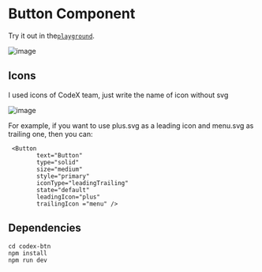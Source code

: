 # Button Component

Try it out in the[`playground`]([[https://github.com/sveltejs/kit/tree/master/packages/create-svelte](https://codesandbox.io/p/github/shahzodsharifov/codex-btn/main?layout=%257B%2522sidebarPanel%2522%253A%2522GIT%2522%252C%2522rootPanelGroup%2522%253A%257B%2522direction%2522%253A%2522horizontal%2522%252C%2522contentType%2522%253A%2522UNKNOWN%2522%252C%2522type%2522%253A%2522PANEL_GROUP%2522%252C%2522id%2522%253A%2522ROOT_LAYOUT%2522%252C%2522panels%2522%253A%255B%257B%2522type%2522%253A%2522PANEL_GROUP%2522%252C%2522contentType%2522%253A%2522UNKNOWN%2522%252C%2522direction%2522%253A%2522vertical%2522%252C%2522id%2522%253A%2522cln52dt5i00073n6hjpankl4e%2522%252C%2522sizes%2522%253A%255B70%252C30%255D%252C%2522panels%2522%253A%255B%257B%2522type%2522%253A%2522PANEL_GROUP%2522%252C%2522contentType%2522%253A%2522EDITOR%2522%252C%2522direction%2522%253A%2522horizontal%2522%252C%2522id%2522%253A%2522EDITOR%2522%252C%2522panels%2522%253A%255B%257B%2522type%2522%253A%2522PANEL%2522%252C%2522contentType%2522%253A%2522EDITOR%2522%252C%2522id%2522%253A%2522cln52dt5i00033n6h7pjwn6bc%2522%257D%255D%252C%2522sizes%2522%253A%255B100%255D%257D%252C%257B%2522type%2522%253A%2522PANEL_GROUP%2522%252C%2522contentType%2522%253A%2522SHELLS%2522%252C%2522direction%2522%253A%2522horizontal%2522%252C%2522id%2522%253A%2522SHELLS%2522%252C%2522panels%2522%253A%255B%257B%2522type%2522%253A%2522PANEL%2522%252C%2522contentType%2522%253A%2522SHELLS%2522%252C%2522id%2522%253A%2522cln52dt5i00053n6ha9mwhkj0%2522%257D%255D%252C%2522sizes%2522%253A%255B100%255D%257D%255D%257D%252C%257B%2522type%2522%253A%2522PANEL_GROUP%2522%252C%2522contentType%2522%253A%2522DEVTOOLS%2522%252C%2522direction%2522%253A%2522vertical%2522%252C%2522id%2522%253A%2522DEVTOOLS%2522%252C%2522panels%2522%253A%255B%257B%2522type%2522%253A%2522PANEL%2522%252C%2522contentType%2522%253A%2522DEVTOOLS%2522%252C%2522id%2522%253A%2522cln52dt5i00063n6hn7qz1god%2522%257D%255D%252C%2522sizes%2522%253A%255B100%255D%257D%255D%252C%2522sizes%2522%253A%255B50%252C50%255D%257D%252C%2522tabbedPanels%2522%253A%257B%2522cln52dt5i00033n6h7pjwn6bc%2522%253A%257B%2522id%2522%253A%2522cln52dt5i00033n6h7pjwn6bc%2522%252C%2522tabs%2522%253A%255B%257B%2522id%2522%253A%2522cln52dt5i00023n6hbxf1bhk7%2522%252C%2522mode%2522%253A%2522permanent%2522%252C%2522type%2522%253A%2522FILE%2522%252C%2522filepath%2522%253A%2522%252FREADME.md%2522%252C%2522state%2522%253A%2522IDLE%2522%257D%252C%257B%2522type%2522%253A%2522FILE%2522%252C%2522filepath%2522%253A%2522%252Fsrc%252Froutes%252F%252Bpage.svelte%2522%252C%2522id%2522%253A%2522cln52eljz00cz3n6hyy194haj%2522%252C%2522mode%2522%253A%2522permanent%2522%252C%2522state%2522%253A%2522IDLE%2522%257D%255D%252C%2522activeTabId%2522%253A%2522cln52eljz00cz3n6hyy194haj%2522%257D%252C%2522cln52dt5i00063n6hn7qz1god%2522%253A%257B%2522id%2522%253A%2522cln52dt5i00063n6hn7qz1god%2522%252C%2522activeTabId%2522%253A%2522cln52e1pu00803n6hrsgz0v2e%2522%252C%2522tabs%2522%253A%255B%257B%2522type%2522%253A%2522TASK_PORT%2522%252C%2522taskId%2522%253A%2522dev%2522%252C%2522port%2522%253A5173%252C%2522id%2522%253A%2522cln52e1pu00803n6hrsgz0v2e%2522%252C%2522mode%2522%253A%2522permanent%2522%252C%2522path%2522%253A%2522%252F%2522%257D%255D%257D%252C%2522cln52dt5i00053n6ha9mwhkj0%2522%253A%257B%2522id%2522%253A%2522cln52dt5i00053n6ha9mwhkj0%2522%252C%2522tabs%2522%253A%255B%257B%2522id%2522%253A%2522cln52dt5i00043n6h1rf5jq5e%2522%252C%2522mode%2522%253A%2522permanent%2522%252C%2522type%2522%253A%2522TERMINAL%2522%252C%2522shellId%2522%253A%2522cln52du4u002ue3g0ce4r0s52%2522%257D%252C%257B%2522type%2522%253A%2522TASK_LOG%2522%252C%2522taskId%2522%253A%2522dev%2522%252C%2522id%2522%253A%2522cln52dyru006n3n6hk72bh7ep%2522%252C%2522mode%2522%253A%2522permanent%2522%257D%255D%252C%2522activeTabId%2522%253A%2522cln52dyru006n3n6hk72bh7ep%2522%257D%257D%252C%2522showDevtools%2522%253Atrue%252C%2522showShells%2522%253Atrue%252C%2522showSidebar%2522%253Atrue%252C%2522sidebarPanelSize%2522%253A15%257D)https://codesandbox.io/p/github/shahzodsharifov/codex-btn/main?layout=%257B%2522sidebarPanel%2522%253A%2522GIT%2522%252C%2522rootPanelGroup%2522%253A%257B%2522direction%2522%253A%2522horizontal%2522%252C%2522contentType%2522%253A%2522UNKNOWN%2522%252C%2522type%2522%253A%2522PANEL_GROUP%2522%252C%2522id%2522%253A%2522ROOT_LAYOUT%2522%252C%2522panels%2522%253A%255B%257B%2522type%2522%253A%2522PANEL_GROUP%2522%252C%2522contentType%2522%253A%2522UNKNOWN%2522%252C%2522direction%2522%253A%2522vertical%2522%252C%2522id%2522%253A%2522cln52dt5i00073n6hjpankl4e%2522%252C%2522sizes%2522%253A%255B70%252C30%255D%252C%2522panels%2522%253A%255B%257B%2522type%2522%253A%2522PANEL_GROUP%2522%252C%2522contentType%2522%253A%2522EDITOR%2522%252C%2522direction%2522%253A%2522horizontal%2522%252C%2522id%2522%253A%2522EDITOR%2522%252C%2522panels%2522%253A%255B%257B%2522type%2522%253A%2522PANEL%2522%252C%2522contentType%2522%253A%2522EDITOR%2522%252C%2522id%2522%253A%2522cln52dt5i00033n6h7pjwn6bc%2522%257D%255D%252C%2522sizes%2522%253A%255B100%255D%257D%252C%257B%2522type%2522%253A%2522PANEL_GROUP%2522%252C%2522contentType%2522%253A%2522SHELLS%2522%252C%2522direction%2522%253A%2522horizontal%2522%252C%2522id%2522%253A%2522SHELLS%2522%252C%2522panels%2522%253A%255B%257B%2522type%2522%253A%2522PANEL%2522%252C%2522contentType%2522%253A%2522SHELLS%2522%252C%2522id%2522%253A%2522cln52dt5i00053n6ha9mwhkj0%2522%257D%255D%252C%2522sizes%2522%253A%255B100%255D%257D%255D%257D%252C%257B%2522type%2522%253A%2522PANEL_GROUP%2522%252C%2522contentType%2522%253A%2522DEVTOOLS%2522%252C%2522direction%2522%253A%2522vertical%2522%252C%2522id%2522%253A%2522DEVTOOLS%2522%252C%2522panels%2522%253A%255B%257B%2522type%2522%253A%2522PANEL%2522%252C%2522contentType%2522%253A%2522DEVTOOLS%2522%252C%2522id%2522%253A%2522cln52dt5i00063n6hn7qz1god%2522%257D%255D%252C%2522sizes%2522%253A%255B100%255D%257D%255D%252C%2522sizes%2522%253A%255B50%252C50%255D%257D%252C%2522tabbedPanels%2522%253A%257B%2522cln52dt5i00033n6h7pjwn6bc%2522%253A%257B%2522id%2522%253A%2522cln52dt5i00033n6h7pjwn6bc%2522%252C%2522tabs%2522%253A%255B%257B%2522id%2522%253A%2522cln52dt5i00023n6hbxf1bhk7%2522%252C%2522mode%2522%253A%2522permanent%2522%252C%2522type%2522%253A%2522FILE%2522%252C%2522filepath%2522%253A%2522%252FREADME.md%2522%252C%2522state%2522%253A%2522IDLE%2522%257D%252C%257B%2522type%2522%253A%2522FILE%2522%252C%2522filepath%2522%253A%2522%252Fsrc%252Froutes%252F%252Bpage.svelte%2522%252C%2522id%2522%253A%2522cln52eljz00cz3n6hyy194haj%2522%252C%2522mode%2522%253A%2522permanent%2522%252C%2522state%2522%253A%2522IDLE%2522%257D%255D%252C%2522activeTabId%2522%253A%2522cln52eljz00cz3n6hyy194haj%2522%257D%252C%2522cln52dt5i00063n6hn7qz1god%2522%253A%257B%2522id%2522%253A%2522cln52dt5i00063n6hn7qz1god%2522%252C%2522activeTabId%2522%253A%2522cln52e1pu00803n6hrsgz0v2e%2522%252C%2522tabs%2522%253A%255B%257B%2522type%2522%253A%2522TASK_PORT%2522%252C%2522taskId%2522%253A%2522dev%2522%252C%2522port%2522%253A5173%252C%2522id%2522%253A%2522cln52e1pu00803n6hrsgz0v2e%2522%252C%2522mode%2522%253A%2522permanent%2522%252C%2522path%2522%253A%2522%252F%2522%257D%255D%257D%252C%2522cln52dt5i00053n6ha9mwhkj0%2522%253A%257B%2522id%2522%253A%2522cln52dt5i00053n6ha9mwhkj0%2522%252C%2522tabs%2522%253A%255B%257B%2522id%2522%253A%2522cln52dt5i00043n6h1rf5jq5e%2522%252C%2522mode%2522%253A%2522permanent%2522%252C%2522type%2522%253A%2522TERMINAL%2522%252C%2522shellId%2522%253A%2522cln52du4u002ue3g0ce4r0s52%2522%257D%252C%257B%2522type%2522%253A%2522TASK_LOG%2522%252C%2522taskId%2522%253A%2522dev%2522%252C%2522id%2522%253A%2522cln52dyru006n3n6hk72bh7ep%2522%252C%2522mode%2522%253A%2522permanent%2522%257D%255D%252C%2522activeTabId%2522%253A%2522cln52dyru006n3n6hk72bh7ep%2522%257D%257D%252C%2522showDevtools%2522%253Atrue%252C%2522showShells%2522%253Atrue%252C%2522showSidebar%2522%253Atrue%252C%2522sidebarPanelSize%2522%253A15%257D](https://codesandbox.io/p/github/shahzodsharifov/codex-btn/main?layout=%257B%2522sidebarPanel%2522%253A%2522EXPLORER%2522%252C%2522rootPanelGroup%2522%253A%257B%2522direction%2522%253A%2522horizontal%2522%252C%2522contentType%2522%253A%2522UNKNOWN%2522%252C%2522type%2522%253A%2522PANEL_GROUP%2522%252C%2522id%2522%253A%2522ROOT_LAYOUT%2522%252C%2522panels%2522%253A%255B%257B%2522type%2522%253A%2522PANEL_GROUP%2522%252C%2522contentType%2522%253A%2522UNKNOWN%2522%252C%2522direction%2522%253A%2522vertical%2522%252C%2522id%2522%253A%2522cln52dt5i00073n6hjpankl4e%2522%252C%2522sizes%2522%253A%255B70%252C30%255D%252C%2522panels%2522%253A%255B%257B%2522type%2522%253A%2522PANEL_GROUP%2522%252C%2522contentType%2522%253A%2522EDITOR%2522%252C%2522direction%2522%253A%2522horizontal%2522%252C%2522id%2522%253A%2522EDITOR%2522%252C%2522panels%2522%253A%255B%257B%2522type%2522%253A%2522PANEL%2522%252C%2522contentType%2522%253A%2522EDITOR%2522%252C%2522id%2522%253A%2522cln52dt5i00033n6h7pjwn6bc%2522%257D%255D%252C%2522sizes%2522%253A%255B100%255D%257D%252C%257B%2522type%2522%253A%2522PANEL_GROUP%2522%252C%2522contentType%2522%253A%2522SHELLS%2522%252C%2522direction%2522%253A%2522horizontal%2522%252C%2522id%2522%253A%2522SHELLS%2522%252C%2522panels%2522%253A%255B%257B%2522type%2522%253A%2522PANEL%2522%252C%2522contentType%2522%253A%2522SHELLS%2522%252C%2522id%2522%253A%2522cln52dt5i00053n6ha9mwhkj0%2522%257D%255D%252C%2522sizes%2522%253A%255B100%255D%257D%255D%257D%252C%257B%2522type%2522%253A%2522PANEL_GROUP%2522%252C%2522contentType%2522%253A%2522DEVTOOLS%2522%252C%2522direction%2522%253A%2522vertical%2522%252C%2522id%2522%253A%2522DEVTOOLS%2522%252C%2522panels%2522%253A%255B%257B%2522type%2522%253A%2522PANEL%2522%252C%2522contentType%2522%253A%2522DEVTOOLS%2522%252C%2522id%2522%253A%2522cln52dt5i00063n6hn7qz1god%2522%257D%255D%252C%2522sizes%2522%253A%255B100%255D%257D%255D%252C%2522sizes%2522%253A%255B29.37979660347571%252C70.62020339652429%255D%257D%252C%2522tabbedPanels%2522%253A%257B%2522cln52dt5i00033n6h7pjwn6bc%2522%253A%257B%2522id%2522%253A%2522cln52dt5i00033n6h7pjwn6bc%2522%252C%2522activeTabId%2522%253A%2522cln9872ur006m3n6hy4ukmz6a%2522%252C%2522tabs%2522%253A%255B%257B%2522type%2522%253A%2522FILE%2522%252C%2522filepath%2522%253A%2522%252Fsrc%252Froutes%252F%252Bpage.svelte%2522%252C%2522id%2522%253A%2522cln9872ur006m3n6hy4ukmz6a%2522%252C%2522mode%2522%253A%2522temporary%2522%252C%2522state%2522%253A%2522IDLE%2522%257D%255D%257D%252C%2522cln52dt5i00063n6hn7qz1god%2522%253A%257B%2522id%2522%253A%2522cln52dt5i00063n6hn7qz1god%2522%252C%2522activeTabId%2522%253A%2522cln52e1pu00803n6hrsgz0v2e%2522%252C%2522tabs%2522%253A%255B%257B%2522type%2522%253A%2522TASK_PORT%2522%252C%2522taskId%2522%253A%2522dev%2522%252C%2522port%2522%253A5173%252C%2522id%2522%253A%2522cln52e1pu00803n6hrsgz0v2e%2522%252C%2522mode%2522%253A%2522permanent%2522%252C%2522path%2522%253A%2522%252F%2522%257D%255D%257D%252C%2522cln52dt5i00053n6ha9mwhkj0%2522%253A%257B%2522id%2522%253A%2522cln52dt5i00053n6ha9mwhkj0%2522%252C%2522tabs%2522%253A%255B%257B%2522id%2522%253A%2522cln52dt5i00043n6h1rf5jq5e%2522%252C%2522mode%2522%253A%2522permanent%2522%252C%2522type%2522%253A%2522TERMINAL%2522%252C%2522shellId%2522%253A%2522cln52du4u002ue3g0ce4r0s52%2522%257D%252C%257B%2522type%2522%253A%2522TASK_LOG%2522%252C%2522taskId%2522%253A%2522dev%2522%252C%2522id%2522%253A%2522cln52dyru006n3n6hk72bh7ep%2522%252C%2522mode%2522%253A%2522permanent%2522%257D%255D%252C%2522activeTabId%2522%253A%2522cln52dyru006n3n6hk72bh7ep%2522%257D%257D%252C%2522showDevtools%2522%253Atrue%252C%2522showShells%2522%253Atrue%252C%2522showSidebar%2522%253Atrue%252C%2522sidebarPanelSize%2522%253A15%257D)https://codesandbox.io/p/github/shahzodsharifov/codex-btn/main?layout=%257B%2522sidebarPanel%2522%253A%2522EXPLORER%2522%252C%2522rootPanelGroup%2522%253A%257B%2522direction%2522%253A%2522horizontal%2522%252C%2522contentType%2522%253A%2522UNKNOWN%2522%252C%2522type%2522%253A%2522PANEL_GROUP%2522%252C%2522id%2522%253A%2522ROOT_LAYOUT%2522%252C%2522panels%2522%253A%255B%257B%2522type%2522%253A%2522PANEL_GROUP%2522%252C%2522contentType%2522%253A%2522UNKNOWN%2522%252C%2522direction%2522%253A%2522vertical%2522%252C%2522id%2522%253A%2522cln52dt5i00073n6hjpankl4e%2522%252C%2522sizes%2522%253A%255B70%252C30%255D%252C%2522panels%2522%253A%255B%257B%2522type%2522%253A%2522PANEL_GROUP%2522%252C%2522contentType%2522%253A%2522EDITOR%2522%252C%2522direction%2522%253A%2522horizontal%2522%252C%2522id%2522%253A%2522EDITOR%2522%252C%2522panels%2522%253A%255B%257B%2522type%2522%253A%2522PANEL%2522%252C%2522contentType%2522%253A%2522EDITOR%2522%252C%2522id%2522%253A%2522cln52dt5i00033n6h7pjwn6bc%2522%257D%255D%252C%2522sizes%2522%253A%255B100%255D%257D%252C%257B%2522type%2522%253A%2522PANEL_GROUP%2522%252C%2522contentType%2522%253A%2522SHELLS%2522%252C%2522direction%2522%253A%2522horizontal%2522%252C%2522id%2522%253A%2522SHELLS%2522%252C%2522panels%2522%253A%255B%257B%2522type%2522%253A%2522PANEL%2522%252C%2522contentType%2522%253A%2522SHELLS%2522%252C%2522id%2522%253A%2522cln52dt5i00053n6ha9mwhkj0%2522%257D%255D%252C%2522sizes%2522%253A%255B100%255D%257D%255D%257D%252C%257B%2522type%2522%253A%2522PANEL_GROUP%2522%252C%2522contentType%2522%253A%2522DEVTOOLS%2522%252C%2522direction%2522%253A%2522vertical%2522%252C%2522id%2522%253A%2522DEVTOOLS%2522%252C%2522panels%2522%253A%255B%257B%2522type%2522%253A%2522PANEL%2522%252C%2522contentType%2522%253A%2522DEVTOOLS%2522%252C%2522id%2522%253A%2522cln52dt5i00063n6hn7qz1god%2522%257D%255D%252C%2522sizes%2522%253A%255B100%255D%257D%255D%252C%2522sizes%2522%253A%255B29.37979660347571%252C70.62020339652429%255D%257D%252C%2522tabbedPanels%2522%253A%257B%2522cln52dt5i00033n6h7pjwn6bc%2522%253A%257B%2522id%2522%253A%2522cln52dt5i00033n6h7pjwn6bc%2522%252C%2522activeTabId%2522%253A%2522cln9872ur006m3n6hy4ukmz6a%2522%252C%2522tabs%2522%253A%255B%257B%2522type%2522%253A%2522FILE%2522%252C%2522filepath%2522%253A%2522%252Fsrc%252Froutes%252F%252Bpage.svelte%2522%252C%2522id%2522%253A%2522cln9872ur006m3n6hy4ukmz6a%2522%252C%2522mode%2522%253A%2522temporary%2522%252C%2522state%2522%253A%2522IDLE%2522%257D%255D%257D%252C%2522cln52dt5i00063n6hn7qz1god%2522%253A%257B%2522id%2522%253A%2522cln52dt5i00063n6hn7qz1god%2522%252C%2522activeTabId%2522%253A%2522cln52e1pu00803n6hrsgz0v2e%2522%252C%2522tabs%2522%253A%255B%257B%2522type%2522%253A%2522TASK_PORT%2522%252C%2522taskId%2522%253A%2522dev%2522%252C%2522port%2522%253A5173%252C%2522id%2522%253A%2522cln52e1pu00803n6hrsgz0v2e%2522%252C%2522mode%2522%253A%2522permanent%2522%252C%2522path%2522%253A%2522%252F%2522%257D%255D%257D%252C%2522cln52dt5i00053n6ha9mwhkj0%2522%253A%257B%2522id%2522%253A%2522cln52dt5i00053n6ha9mwhkj0%2522%252C%2522tabs%2522%253A%255B%257B%2522id%2522%253A%2522cln52dt5i00043n6h1rf5jq5e%2522%252C%2522mode%2522%253A%2522permanent%2522%252C%2522type%2522%253A%2522TERMINAL%2522%252C%2522shellId%2522%253A%2522cln52du4u002ue3g0ce4r0s52%2522%257D%252C%257B%2522type%2522%253A%2522TASK_LOG%2522%252C%2522taskId%2522%253A%2522dev%2522%252C%2522id%2522%253A%2522cln52dyru006n3n6hk72bh7ep%2522%252C%2522mode%2522%253A%2522permanent%2522%257D%255D%252C%2522activeTabId%2522%253A%2522cln52dyru006n3n6hk72bh7ep%2522%257D%257D%252C%2522showDevtools%2522%253Atrue%252C%2522showShells%2522%253Atrue%252C%2522showSidebar%2522%253Atrue%252C%2522sidebarPanelSize%2522%253A15%257D).

![image](https://github.com/shahzodsharifov/codex-btn/assets/99203910/7f7a93de-8f92-4f5c-9faf-7a323df93a28)

## Icons

I used icons of CodeX team, just write the name of icon without svg  

![image](https://github.com/shahzodsharifov/codex-btn/assets/99203910/a7282a02-7560-4379-8acd-9624b501ab1c)

For example, if you want to use plus.svg as a leading icon and menu.svg as trailing one, then you can:
```svelte
 <Button 
        text="Button"
        type="solid" 
        size="medium" 
        style="primary"
        iconType="leadingTrailing" 
        state="default" 
        leadingIcon="plus" 
        trailingIcon ="menu" />
```
## Dependencies


```
cd codex-btn
npm install
npm run dev
```


